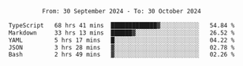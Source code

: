 <div align="center">
<p style="text-align: center;">
<!--START_SECTION:waka-->

```txt
From: 30 September 2024 - To: 30 October 2024

TypeScript   68 hrs 41 mins  █████████████▓░░░░░░░░░░░   54.84 %
Markdown     33 hrs 13 mins  ██████▓░░░░░░░░░░░░░░░░░░   26.52 %
YAML         5 hrs 17 mins   █░░░░░░░░░░░░░░░░░░░░░░░░   04.22 %
JSON         3 hrs 28 mins   ▓░░░░░░░░░░░░░░░░░░░░░░░░   02.78 %
Bash         2 hrs 49 mins   ▓░░░░░░░░░░░░░░░░░░░░░░░░   02.26 %
```

<!--END_SECTION:waka-->
</p>
</div>
